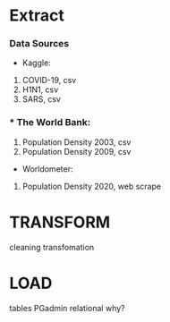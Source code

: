 # Extract 
### Data Sources
* Kaggle: 
1. COVID-19, csv
2. H1N1, csv
3. SARS, csv

### * The World Bank:
1. Population Density 2003, csv
2. Population Density 2009, csv

* Worldometer:
1. Population Density 2020, web scrape 

# TRANSFORM
cleaning
transfomation

# LOAD
tables
PGadmin
relational
why?
